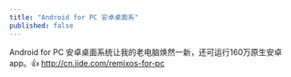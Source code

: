 ```yaml
---
title: "Android for PC 安卓桌面系"
published: false
---
```

Android for PC 安卓桌面系统让我的老电脑焕然一新，还可运行160万原生安卓app。👍
http://cn.jide.com/remixos-for-pc

